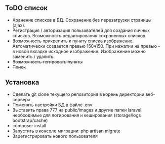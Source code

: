 ## ToDO список

- Хранение списков в БД. Сохранение без перезагрузки страницы (ajax).
- Регистрация / авторизация пользователей для создания личных списков. Возможность редактирования сохраненных списков.
- Возможность прикрепить к пункту списка изображение. Автоматически создается превью 150ч150. При нажатии на превью - в новой вкладке исходное изображение. Изображение можно заменить / удалить.
- ~~Возможность тегировать пункты~~
- ~~Поиск~~

## Установка

- Сделать git clone текущего репозитория в корень директории веб-сервера
- Поменять настройки БД в файле .env
- Выставить права 777 на public/images и другие папки laravel необходимые для логирования и кеширования (storage/logs bootstrap/cache)
- composer install
- Запустить в консоле миграции: php artisan migrate
- Зарегистрировать нового пользователя
